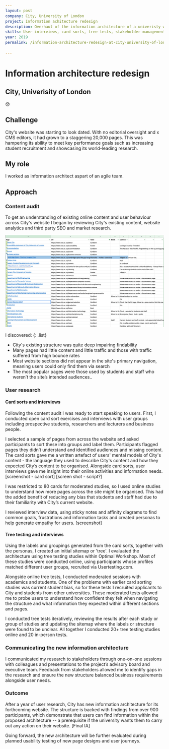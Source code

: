 ```yaml
---
layout: post
company: City, University of London
project: Information achitecture redesign 
description: Overhaul of the information architecture of a univeristy website
skills: User interviews, card sorts, tree tests, stakeholder management
year: 2019
permalink: /information-architecture-redesign-at-city-university-of-london/

---
```


# Information architecture redesign #  
## City, Univerisity of London ## 

:worried:

## Challenge ## 
City's website was starting to look dated. With no editorial oversight and x CMS editors, it had grown to a staggering 20,000 pages. This was hampering its ability to meet key performance goals such as increasing student recruitment and showcasing its world-leading research. 

## My role ##

I worked as information architect aspart of an agile team.

## Approach ##

### Content audit ###

To get an understanding of existing online content and user behaviour across City's website I began by reviewing City's existing content, website analytics and third party SEO and market research. 

![Audit of sections not within primary navigation](../img/content-audit.png)

I discovered:
{: .list}
* City's existing structure was quite deep impairing findability
* Many pages had little content and little traffic and those with traffic suffered from high bounce rates
* Most website sections did not appear in the site's primary navigation, meaning users could only find them via search 
* The most popular pages were those used by students and staff who weren’t the site’s intended audiences..

### User research ###

#### Card sorts and interviews ####

Following the content audit I was ready to start speaking to users. First, I conducted open card sort exercises and interviews with user groups including prospective students, researchers and lecturers and business people. 

I selected a sample of pages from across the website and asked participants to sort these into groups and label them. Participants flagged pages they didn’t understand and identified audiences and missing content. The card sorts gave me a written artefact of users' mental models of City's content - the language they used to describe City's content and how they expected City’s content to be organised. Alongside card sorts, user interviews gave me insight into their online activities and information needs. [screenshot - card sort]  [screen shot - script?]

I was restricted to 80 cards for moderated studies, so I used online studies to understand how more pages across the site might be organised. This had the added benefit of  reducing any bias that students and staff had due to their familiarity with City’s current website. 

I reviewed interview data, using sticky notes and affinity diagrams to find common goals, frustrations and information tasks and created personas to help generate empathy for users. [screenshot] 

#### Tree testing and interviews ####

Using the labels and groupings generated from the card sorts, together with the personas, I created an initial sitemap or 'tree'. I evaluated the architecture using tree testing studies within Optimal Workshop. Most of these studies were conducted online, using participants whose profiles matched different user groups, recruited via Usertesting.com.

Alongside online tree tests, I conducted moderated sessions with academics and students. One of the problems with earlier card sorting studies was current student bias, so for these tests I recruited applicants to City and students from other universities. These moderated tests allowed me to probe users to understand how confident they felt when navigating the structure and what information they expected within different sections and pages.

I conducted tree tests iteratively, reviewing the results after each study or group of studies and updating the sitemap where the labels or structure were found to be unclear. All together I conducted 20+ tree testing studies online and 20 in-person tests.

### Communicating the new information architecture ###

I communicated my research to stakeholders through one-on-one sessions with colleagues and presentations to the project’s advisory board and executive team. Feedback from stakeholders allowed me to identify gaps in the research and ensure the new structure balanced business requirements alongside user needs. 

### Outcome ###

After a year of user research, City has new information architecture for its forthcoming website. The structure is backed with findings from over 900 participants, which demonstrate that users can find information within the proposed architecture -- a prerequisite if the university wants them to carry out any action on their website. [Final IA]

Going forward, the new architecture will be further evaluated during planned usability testing of new page designs and user journeys. 






<!--
Cut



After 10 years, City's website was struggling to evolve its website, and meet business objectives. Its site was starting to look dated. With no editorial oversight and x CMS editors, City's websiteit had grown to a staggering 20,000 pages. Many pages were out of date, or suffered from extreme amounts of content -- long, complex and dense text, or almost no content. The website didn’t align with the reputation the university wanted to portrey, and itThis was hampering its ability to meet key performance goals such as increasing student recruitment and showcasing its world-leading research. [Something about the templates/dev hamstrung?] 

My role [h2]

I started this project at the end of 2018 while working as a UX consultant within the Interaction Lab a commercial UX consultancy operating within the university. I continued in the same capacity as Information Architect within City's IT department.

Within moderated card sort sessions I also conducted user interviews. Questions varied depending on which user group the participant fell into. I asked student participants to tell me about different considerations when choosing a university course, how they ended up making their final decision, and what role City's website played. 


Participants were recruited three ways: word of mouth, a temporary work agency and an internal marketing campaign on on City's intranets.



Combined with additional card sorting tasks that asked participants to label card groupings with the intended audiences and add and remove any pages, I gained an understanding what content was needed for user tasks, and what was superfluous.


Using tasks identified in the content audit and user interviews I asked participants to find different pieces of information within a proposed structure. The tree test format allowed me to understand whether the structure and labels themselves enabled users to find information, as there was no visual design or interface that could influence test results.




Picking pages for the card sort was particularly challenging. Drawing on the results of the content audit, I initially picked 250 of City's 20,000 pages for the card sort. However this was too many for participants to sort within the session. 


Recruiting students for open card sorts, meant they couldn't remember everything about their journey prior to becoming a student, and their thinking was influenced by familiarity with City's current website. 

Niche user groups, such as secondary schools and health care professionals that couldn't be prioritised or recruited during this research, will 


[Mr About us for job interviews not here]
-->